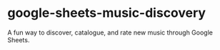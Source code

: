 # google-sheets-music-discovery

A fun way to discover, catalogue, and rate new music through Google Sheets.
